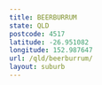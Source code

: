 ```yaml
---
title: BEERBURRUM
state: QLD
postcode: 4517
latitude: -26.951082
longitude: 152.987647
url: /qld/beerburrum/
layout: suburb
---
```

